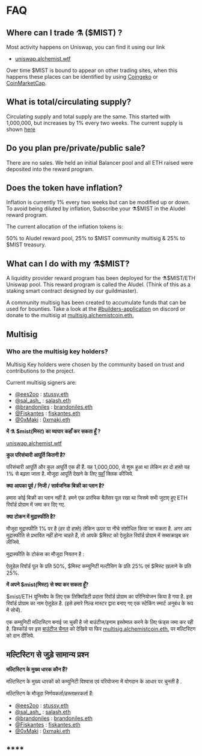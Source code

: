 # FAQ

## **Where can I trade ⚗️ \($MIST\) ?**

Most activity happens on Uniswap, you can find it using our link

* [uniswap.alchemist.wtf](http://uniswap.alchemist.wtf)

Over time $MIST is bound to appear on other trading sites, when this happens these places can be identified by using [Coingeko](https://www.coingecko.com/en/coins/alchemist) or [CoinMarketCap](https://coinmarketcap.com/currencies/alchemist/).

## **What is total/circulating supply?**

Circulating supply and total supply are the same. This started with 1,000,000, but increases by 1% every two weeks. The current supply is shown [here](https://etherscan.io/token/0x88acdd2a6425c3faae4bc9650fd7e27e0bebb7ab)

## **Do you plan pre/private/public sale?**

There are no sales. We held an initial Balancer pool and all ETH raised were deposited into the reward program.

## **Does the token have inflation?**

Inflation is currently 1% every two weeks but can be modified up or down. To avoid being diluted by inflation, Subscribe your ⚗️$MIST in the Aludel reward program.

The current allocation of the inflation tokens is:

50% to Aludel reward pool, 25% to $MIST community multisig & 25% to $MIST treasury.

## **What can I do with my ⚗️$MIST?**

A liquidity provider reward program has been deployed for the ⚗️$MIST/ETH Uniswap pool. This reward program is called the Aludel. \(Think of this as a staking smart contract designed by our guildmaster\).

A community multisig has been created to accumulate funds that can be used for bounties. Take a look at the [\#builders-application](https://discord.gg/92hQDCw25u) on discord or donate to the multisig at [multisig.alchemistcoin.eth.](https://etherscan.io/address/multisig.alchemistcoin.eth)

## **Multisig**

### **Who are the multisig key holders?**

Multisig Key holders were chosen by the community based on trust and contributions to the project.

Current multisig signers are:

* [@ees2oo](https://twitter.com/ees2oo) : [stussy.eth](https://etherscan.io/address/stussy.eth)
* [@sal\_ash\_](https://twitter.com/sal_ash_) : [salash.eth](https://etherscan.io/address/salash.eth)
* [@brandoniles](https://twitter.com/brandoniles) : [brandoniles.eth](https://etherscan.io/address/brandoniles.eth)
* [@Fiskantes](https://twitter.com/Fiskantes) : [fiskantes.eth](https://etherscan.io/address/fiskantes.eth)
* [@0xMaki](https://twitter.com/0xMaki) : [0xmaki.eth](https://etherscan.io/address/0xmaki.eth)



**में ⚗️ $mist\(मिस्ट\) का व्यापार कहाँ कर सकता हूँ ?**

[uniswap.alchemist.wtf](http://uniswap.alchemist.wtf)

**कुल परिसंचारी आपूर्ति कितनी है?**

परिसंचारी आपूर्ति और कुल आपूर्ति एक ही हैं. यह 1,000,000, से शुरू हुआ था लेकिन हर दो हफ़्ते यह 1% से बढ़ता जाता है. मौजूदा आपूर्ति देखने के लिए [यहाँ](https://etherscan.io/token/0x88acdd2a6425c3faae4bc9650fd7e27e0bebb7ab) क्लिक कीजिये.

**क्या आपका पूर्व / निजी / सार्वजनिक बिक्री का प्लान है?**

हमारा कोई बिक्री का प्लान नहीं है. हमने एक प्रारंभिक बैलेंसर पूल रखा था जिसमे सभी जुटाए हुए ETH रिवॉर्ड प्रोग्राम में जमा कर दिए गए.

**क्या टोकन में मुद्रास्फीति है?**

मौजूदा मुद्रास्फीति 1% पर है \(हर दो हफ़्ते\) लेकिन ऊपर या नीचे संशोधित किया जा सकता है. अगर आप मुद्रास्फीति से प्रभावित नहीं होना चाहते हैं, तो आपके $मिस्ट को ऐलूडेल रिवॉर्ड प्रोग्राम में सब्सक्राइब कर लीजिये.

मुद्रास्फीति के टोकंस का मौजूदा नियतन है :

ऐलूडेल रिवॉर्ड पूल के प्रति 50%, $मिस्ट कम्युनिटी मल्टीसिग के प्रति 25% एवं $मिस्ट ख़ज़ाने के प्रति 25%.

**में अपने $mist\(मिस्ट\) से क्या कर सकता हूँ?**

$mist/ETH यूनिस्वैप के लिए एक लिक्विडिटी प्रदाता रिवॉर्ड प्रोग्राम का परिनियोजन किया है गया है. इस रिवॉर्ड प्रोग्राम का नाम ऐलूडेल है. \(इसे हमारे गिल्ड मास्टर द्वारा बनाए गए एक स्टेकिंग स्मार्ट अनुबंध के रूप में सोचें\).

एक कम्युनिटी मल्टिस्टिग बनाई जा चुकी है जो बाउंटीज/इनाम इस्तेमाल करने के लिए फंड्स जमा कर रही है. डिस्कॉर्ड पर इस [बाउंटीज चैनल](https://discord.gg/92hQDCw25u) को देखिये या फिर [multisig.alchemistcoin.eth.](https://etherscan.io/address/multisig.alchemistcoin.eth) पर मल्टिस्टिग को दान दीजिये.

## **मल्टिस्टिग से जुड़े सामान्य प्रश्न**

**मल्टिस्टिग के मुख्य धारक कौन हैं?**

मल्टिस्टिग के मुख्य धारकों को कम्युनिटी विश्वास एवं परियोजना में योगदान के आधार पर चुनती है .

मल्टिस्टिग के मौजूदा निर्णयकर्ता/हस्ताक्षरकर्ता हैं:

* [@ees2oo](https://twitter.com/ees2oo) : [stussy.eth](https://etherscan.io/address/stussy.eth)
* [@sal_ash_](https://twitter.com/sal_ash_) : [salash.eth](https://etherscan.io/address/salash.eth)
* [@brandoniles](https://twitter.com/brandoniles) : [brandoniles.eth](https://etherscan.io/address/brandoniles.eth)
* [@Fiskantes](https://twitter.com/Fiskantes) : [fiskantes.eth](https://etherscan.io/address/fiskantes.eth)
* [@0xMaki](https://twitter.com/0xMaki) : [0xmaki.eth](https://etherscan.io/address/0xmaki.eth)

## \*\*\*\*



